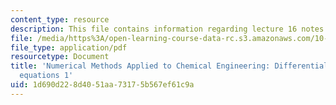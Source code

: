 ```yaml
---
content_type: resource
description: This file contains information regarding lecture 16 notes.
file: /media/https%3A/open-learning-course-data-rc.s3.amazonaws.com/10-34-numerical-methods-applied-to-chemical-engineering-fall-2015/1d690d228d4051aa73175b567ef61c9a_MIT10_34F15_Lec16.pdf
file_type: application/pdf
resourcetype: Document
title: 'Numerical Methods Applied to Chemical Engineering: Differential-algebraic
  equations 1'
uid: 1d690d22-8d40-51aa-7317-5b567ef61c9a
---
```

